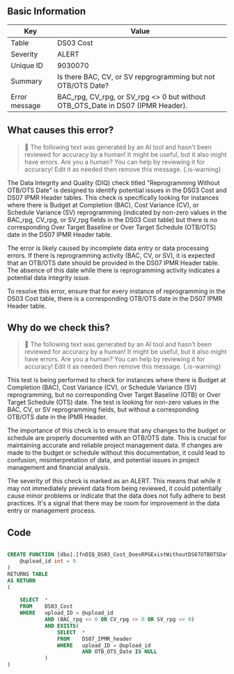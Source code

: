 ## Basic Information
| Key         | Value          |
|-------------|----------------|
| Table       | DS03 Cost |
| Severity    | ALERT |
| Unique ID   | 9030070   |
| Summary     | Is there BAC, CV, or SV repgrogramming but not OTB/OTS Date? |
| Error message | BAC_rpg, CV_rpg, or SV_rpg <> 0 but without OTB_OTS_Date in DS07 (IPMR Header). |

## What causes this error?

> :robot: The following text was generated by an AI tool and hasn't been reviewed for accuracy by a human! It might be useful, but it also might have errors. Are you a human? You can help by reviewing it for accuracy! Edit it as needed then remove this message.
{.is-warning}

The Data Integrity and Quality (DIQ) check titled "Reprogramming Without OTB/OTS Date" is designed to identify potential issues in the DS03 Cost and DS07 IPMR Header tables. This check is specifically looking for instances where there is Budget at Completion (BAC), Cost Variance (CV), or Schedule Variance (SV) reprogramming (indicated by non-zero values in the BAC_rpg, CV_rpg, or SV_rpg fields in the DS03 Cost table) but there is no corresponding Over Target Baseline or Over Target Schedule (OTB/OTS) date in the DS07 IPMR Header table.

The error is likely caused by incomplete data entry or data processing errors. If there is reprogramming activity (BAC, CV, or SV), it is expected that an OTB/OTS date should be provided in the DS07 IPMR Header table. The absence of this date while there is reprogramming activity indicates a potential data integrity issue. 

To resolve this error, ensure that for every instance of reprogramming in the DS03 Cost table, there is a corresponding OTB/OTS date in the DS07 IPMR Header table.
## Why do we check this?

> :robot: The following text was generated by an AI tool and hasn't been reviewed for accuracy by a human! It might be useful, but it also might have errors. Are you a human? You can help by reviewing it for accuracy! Edit it as needed then remove this message.
{.is-warning}

This test is being performed to check for instances where there is Budget at Completion (BAC), Cost Variance (CV), or Schedule Variance (SV) reprogramming, but no corresponding Over Target Baseline (OTB) or Over Target Schedule (OTS) date. The test is looking for non-zero values in the BAC, CV, or SV reprogramming fields, but without a corresponding OTB/OTS date in the IPMR Header.

The importance of this check is to ensure that any changes to the budget or schedule are properly documented with an OTB/OTS date. This is crucial for maintaining accurate and reliable project management data. If changes are made to the budget or schedule without this documentation, it could lead to confusion, misinterpretation of data, and potential issues in project management and financial analysis.

The severity of this check is marked as an ALERT. This means that while it may not immediately prevent data from being reviewed, it could potentially cause minor problems or indicate that the data does not fully adhere to best practices. It's a signal that there may be room for improvement in the data entry or management process.
## Code

```sql

CREATE FUNCTION [dbo].[fnDIQ_DS03_Cost_DoesRPGExistWithoutDS07OTBOTSDate] (
	@upload_id int = 0
)
RETURNS TABLE
AS RETURN
(
	
    SELECT	*
    FROM	DS03_Cost
    WHERE	upload_ID = @upload_id
			AND (BAC_rpg <> 0 OR CV_rpg <> 0 OR SV_rpg <> 0)
			AND EXISTS(
				SELECT	*
				FROM	DS07_IPMR_header
				WHERE	upload_ID = @upload_id
						AND OTB_OTS_Date IS NULL
			)
)
```
